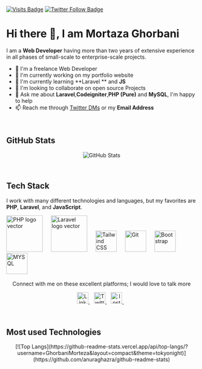 [![Visits Badge](https://badges.pufler.dev/visits/hassibmoddasser/GhorbaniMorteza?color=2D9CDB&style=for-the-badge)](https://github.com/GhorbaniMorteza)
[![Twitter Follow Badge](https://img.shields.io/twitter/follow/M_Ghorbani_?color=2D9CDB&logo=twitter&style=for-the-badge)](https://twitter.com/M_Ghorbani_)
# Hi there 👋, I am Mortaza Ghorbani 

I am a **Web Developer**  having more than two years of extensive experience in all phases of small-scale to enterprise-scale projects.


- 🏢  I'm a freelance Web Developer 
- 🔭 I'm currently working on my portfolio website
- 🌱 I'm currently learning **Laravel ** and **JS**
- 👯 I'm looking to collaborate on open source Projects
- 💬 Ask me about **Laravel**,**Codeigniter**,**PHP (Pure)** and **MySQL**, I'm happy to help
- 📫 Reach me through [Twitter DMs](https://twitter.com/M_Ghorbani_) or my **Email Address**


<br>

## GitHub Stats

<p align="center">
 <img src="https://github-readme-stats.vercel.app/api?username=GhorbaniMorteza&show_icons=true&theme=dracula" alt="GitHub Stats" />

</p><br />

## Tech Stack
 
I work with many different technologies and languages, but my favorites are **PHP**, **Laravel**, and **JavaScript**.


<img  src="https://cdn.worldvectorlogo.com/logos/php-1.svg" alt="PHP logo vector" width="96" /> &emsp;
<img class="larger" src="https://cdn.worldvectorlogo.com/logos/laravel-1.svg" alt="Laravel logo vector" width="96" /> &emsp;
<img src="https://cdn.worldvectorlogo.com/logos/logo-javascript.svg" title="JS" alt="Tailwind CSS Logo" width="56" /> &emsp;
<img src="https://cdn.worldvectorlogo.com/logos/git-icon.svg" title="Git" alt="Git" width="56" /> &emsp;
<img src="https://cdn.worldvectorlogo.com/logos/bootstrap-5-1.svg" title="Bootstrap" alt="Bootstrap" width="56" /> &emsp;
<img src="https://cdn.worldvectorlogo.com/logos/mysql-6.svg" title="MYSQL" alt="MYSQL" width="56" /> &emsp;


<p align="center">Connect with me on these excellent platforms; I would love to talk more</p>

<p align="center">
 <a href="https://www.linkedin.com/in/mortaza-ghorbani-bab761143">
  <img src="https://cdn.worldvectorlogo.com/logos/linkedin-icon-2.svg" title="LinkedIn" alt="Linkedin Account" width="30" />
</a> &ensp;
<a href="https://twitter.com/M_Ghorbani_">
  <img src="https://cdn.worldvectorlogo.com/logos/twitter-3.svg" title="Twitter" alt="Twitter Account" width="30" />
</a> &ensp;
<a href="https://www.instagram.com/mrtz.gh">
  <img src="https://cdn.worldvectorlogo.com/logos/instagram-5.svg" title="Instagram" alt="Instagram Account" width="30" />
</a> &ensp;
</p><br />

## Most used Technologies 
 <p align="center">
  [![Top Langs](https://github-readme-stats.vercel.app/api/top-langs/?username=GhorbaniMorteza&layout=compact&theme=tokyonight)](https://github.com/anuraghazra/github-readme-stats)
</p><br />  

